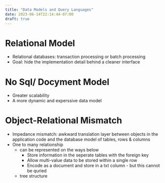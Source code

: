 ```yaml
---
title: "Data Models and Query Languages"
date: 2023-06-14T22:14:44-07:00
draft: true
---
```

# Relational Model
* Relational databases: transaction processing or batch processing
* Goal: hide the implementation detail behind a cleaner interface

# No Sql/ Docyment Model
* Greater scalability 
* A more dynamic and experssive data model

# Object-Relational Mismatch
* Impedance mismatch: awkward translation layer between objects in the application code and the database model of tables, rows & columns
* One to many relationship
    * can be represented on the ways below
        * Store information in the seperate tables with the foreign key
        * Allow multi-value data to be stored within a single row
        * Encode as a document and store in a txt column - but this cannot be quried
    * tree structure

    


